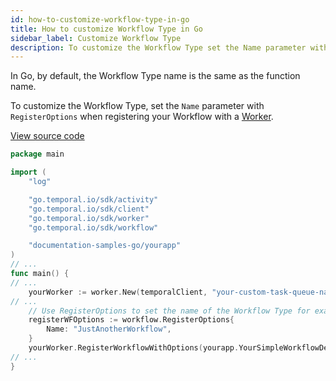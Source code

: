 ```yaml
---
id: how-to-customize-workflow-type-in-go
title: How to customize Workflow Type in Go
sidebar_label: Customize Workflow Type
description: To customize the Workflow Type set the Name parameter with RegisterOptions when registering your Workflow with a Worker.
---
```


In Go, by default, the Workflow Type name is the same as the function name.

To customize the Workflow Type, set the `Name` parameter with `RegisterOptions` when registering your Workflow with a [Worker](/go/how-to-develop-a-worker-in-go).

<a class="dacx-source-link" href="https://github.com/temporalio/documentation-samples-go/blob/foundations/yourapp/worker/main_dacx.go">View source code</a>

```go
package main

import (
	"log"

	"go.temporal.io/sdk/activity"
	"go.temporal.io/sdk/client"
	"go.temporal.io/sdk/worker"
	"go.temporal.io/sdk/workflow"

	"documentation-samples-go/yourapp"
)
// ...
func main() {
// ...
	yourWorker := worker.New(temporalClient, "your-custom-task-queue-name", worker.Options{})
// ...
	// Use RegisterOptions to set the name of the Workflow Type for example.
	registerWFOptions := workflow.RegisterOptions{
		Name: "JustAnotherWorkflow",
	}
	yourWorker.RegisterWorkflowWithOptions(yourapp.YourSimpleWorkflowDefinition, registerWFOptions)
// ...
}
```
